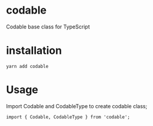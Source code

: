 # codable
Codable base class for TypeScript


# installation

```
yarn add codable
```

# Usage
Import Codable and CodableType to create codable class;

```
import { Codable, CodableType } from 'codable';
```
